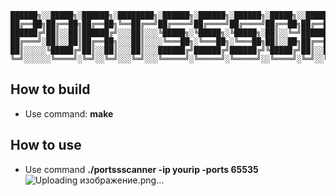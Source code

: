 ```
██████╗░░█████╗░██████╗░████████╗░██████╗░██████╗░██████╗░█████╗░░█████╗░███╗░░██╗███╗░░██╗███████╗██████╗░
██╔══██╗██╔══██╗██╔══██╗╚══██╔══╝██╔════╝██╔════╝██╔════╝██╔══██╗██╔══██╗████╗░██║████╗░██║██╔════╝██╔══██╗
██████╔╝██║░░██║██████╔╝░░░██║░░░╚█████╗░╚█████╗░╚█████╗░██║░░╚═╝███████║██╔██╗██║██╔██╗██║█████╗░░██████╔╝
██╔═══╝░██║░░██║██╔══██╗░░░██║░░░░╚═══██╗░╚═══██╗░╚═══██╗██║░░██╗██╔══██║██║╚████║██║╚████║██╔══╝░░██╔══██╗
██║░░░░░╚█████╔╝██║░░██║░░░██║░░░██████╔╝██████╔╝██████╔╝╚█████╔╝██║░░██║██║░╚███║██║░╚███║███████╗██║░░██║
╚═╝░░░░░░╚════╝░╚═╝░░╚═╝░░░╚═╝░░░╚═════╝░╚═════╝░╚═════╝░░╚════╝░╚═╝░░╚═╝╚═╝░░╚══╝╚═╝░░╚══╝╚══════╝╚═╝░░╚═╝
```            
## How to build 
* Use command: **make**

## How to use
* Use command **./portssscanner -ip yourip -ports 65535**
![Uploading изображение.png…]()
